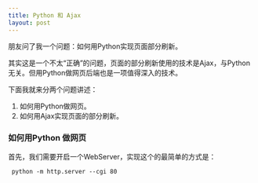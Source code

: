 ```yaml
---
title: Python 和 Ajax
layout: post
---
```


朋友问了我一个问题：如何用Python实现页面部分刷新。

其实这是一个不太“正确”的问题，页面的部分刷新使用的技术是Ajax，与Python无关。但用Python做网页后端也是一项值得深入的技术。

下面我就来分两个问题讲述：

1. 如何用Python做网页。
2. 如何用Ajax实现页面的部分刷新。

### 如何用Python 做网页

首先，我们需要开启一个WebServer，实现这个的最简单的方式是：

```
 python -m http.server --cgi 80
```

